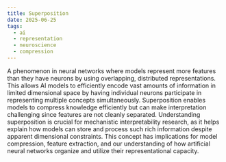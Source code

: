 ```yaml
---
title: Superposition
date: 2025-06-25
tags:
  - ai
  - representation
  - neuroscience
  - compression
---
```


A phenomenon in neural networks where models represent more features than they have neurons by using overlapping, distributed representations. This allows AI models to efficiently encode vast amounts of information in limited dimensional space by having individual neurons participate in representing multiple concepts simultaneously. Superposition enables models to compress knowledge efficiently but can make interpretation challenging since features are not cleanly separated. Understanding superposition is crucial for mechanistic interpretability research, as it helps explain how models can store and process such rich information despite apparent dimensional constraints. This concept has implications for model compression, feature extraction, and our understanding of how artificial neural networks organize and utilize their representational capacity.
